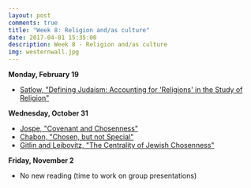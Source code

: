 ```yaml
---
layout: post
comments: true
title: "Week 8: Religion and/as culture"
date: 2017-04-01 15:35:00
description: Week 8 - Religion and/as culture
img: westernwall.jpg
---
```



**Monday, February 19**
- [Satlow, "Defining Judaism: Accounting for 'Religions' in the Study of Religion"](http://www.jstor.org/stable/pdf/4139954.pdf?refreqid=excelsior%3Ac151940e6a5161f09026231587489d4f)

**Wednesday, October 31**
- [Jospe, "Covenant and Chosenness"](https://www.myjewishlearning.com/article/covenant-and-chosenness/)
- [Chabon, "Chosen, but not Special"](http://www.nytimes.com/2010/06/06/opinion/06chabon.html?sq=chabon&st=cse&scp=2&pagewanted=all)
- [Gitlin and Leibovitz, "The Centrality of Jewish Chosenness"](http://www.tabletmag.com/scroll/35579/the-centrality-of-jewish-chosenness)


**Friday, November 2**
- No new reading (time to work on group presentations)

